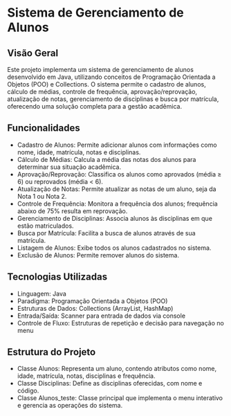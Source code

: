  # Sistema de Gerenciamento de Alunos
 
## Visão Geral
Este projeto implementa um sistema de gerenciamento de alunos desenvolvido em Java, utilizando conceitos de Programação Orientada a Objetos (POO) e Collections. O sistema permite o cadastro de alunos, cálculo de médias, controle de frequência, aprovação/reprovação, atualização de notas, gerenciamento de disciplinas e busca por matrícula, oferecendo uma solução completa para a gestão acadêmica.

## Funcionalidades
- Cadastro de Alunos: Permite adicionar alunos com informações como nome, idade, matrícula, notas e disciplinas.
- Cálculo de Médias: Calcula a média das notas dos alunos para determinar sua situação acadêmica.
- Aprovação/Reprovação: Classifica os alunos como aprovados (média ≥ 6) ou reprovados (média < 6).
- Atualização de Notas: Permite atualizar as notas de um aluno, seja da Nota 1 ou Nota 2.
- Controle de Frequência: Monitora a frequência dos alunos; frequência abaixo de 75% resulta em reprovação.
- Gerenciamento de Disciplinas: Associa alunos às disciplinas em que estão matriculados.
- Busca por Matrícula: Facilita a busca de alunos através de sua matrícula.
- Listagem de Alunos: Exibe todos os alunos cadastrados no sistema.
- Exclusão de Alunos: Permite remover alunos do sistema.

## Tecnologias Utilizadas
- Linguagem: Java 
- Paradigma: Programação Orientada a Objetos (POO)
- Estruturas de Dados: Collections (ArrayList, HashMap)
- Entrada/Saída: Scanner para entrada de dados via console
- Controle de Fluxo: Estruturas de repetição e decisão para navegação no menu

## Estrutura do Projeto
- Classe Alunos: Representa um aluno, contendo atributos como nome, idade, matrícula, notas, disciplinas e frequência.
- Classe Disciplinas: Define as disciplinas oferecidas, com nome e código.
- Classe Alunos_teste: Classe principal que implementa o menu interativo e gerencia as operações do sistema.
